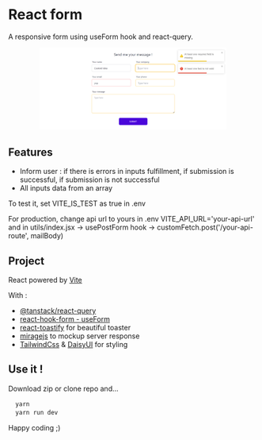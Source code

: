# React form

A responsive form using useForm hook and react-query.

<p align="center">
  <img src="images/screenshot.png" alt="react form" width="75%" height="auto" margin-right="10px">
</p>

## Features

- Inform user : if there is errors in inputs fulfillment, if submission is successful, if submission is not successful
- All inputs data from an array

To test it, set VITE_IS_TEST as true in .env

For production, change api url to yours in .env VITE_API_URL='your-api-url' and in utils/index.jsx → usePostForm hook → customFetch.post('/your-api-route', mailBody)

## Project

React powered by [Vite](https://vitejs.dev/)

With :

- [@tanstack/react-query](https://tanstack.com/query/v3/)
- [react-hook-form - useForm](https://react-hook-form.com/)
- [react-toastify](react-toastify) for beautiful toaster
- [miragejs](https://miragejs.com) to mockup server response
- [TailwindCss](https://tailwindcss.com/) & [DaisyUI](https://daisyui.com/) for styling

## Use it !

Download zip or clone repo and...

```bash
  yarn
  yarn run dev
```

Happy coding ;)
